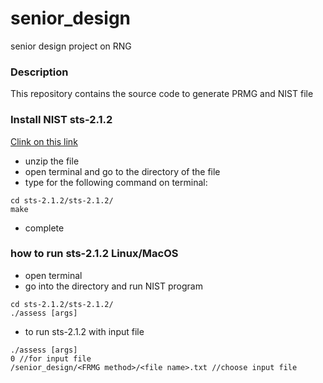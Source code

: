 # senior_design
senior design project on RNG

### Description
This repository contains the source code to generate PRMG and NIST file

### Install NIST sts-2.1.2
[Clink on this link](https://csrc.nist.gov/CSRC/media/Projects/Random-Bit-Generation/documents/sts-2_1_2.zip)
* unzip the file 
* open terminal and go to the directory of the file
* type for the following command on terminal:
```
cd sts-2.1.2/sts-2.1.2/
make
```
* complete

### how to run sts-2.1.2 Linux/MacOS
* open terminal
* go into the directory and run NIST program
```
cd sts-2.1.2/sts-2.1.2/
./assess [args]
```
* to run sts-2.1.2 with input file
```
./assess [args]
0 //for input file
/senior_design/<FRMG method>/<file name>.txt //choose input file
```
